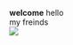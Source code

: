 <b>welcome</b>
hello 
<br> my freinds</br>
<img src=”https://github.com/arjunvoruganti/test/blob/main/0001.jpg”>

